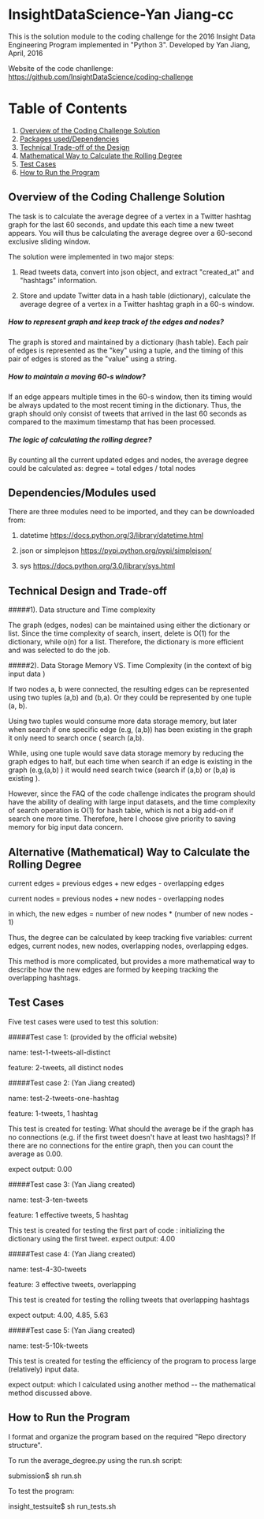 # InsightDataScience-Yan Jiang-cc

This is the solution module to the coding challenge for the 2016 Insight Data Engineering Program implemented in "Python 3".
Developed by Yan Jiang, April, 2016

Website of the code chanllenge: https://github.com/InsightDataScience/coding-challenge

# Table of Contents
1. [Overview of the Coding Challenge Solution](README.md#code-summary)
2. [Packages used/Dependencies](README.md#details-of-implementation)
3. [Technical Trade-off of the Design](README.md#building-the-twitter-hashtag-graph)
4. [Mathematical Way to Calculate the Rolling Degree](README.md#modifying-the-twitter-hashtag-graph-with-incoming-tweet)
5. [Test Cases](README.md#maintaining-data-within-the-60-second-window)
6. [How to Run the Program](README.md#how-to-run-the-program)


## Overview of the Coding Challenge Solution

The task is to calculate the average degree of a vertex in a Twitter hashtag graph for the last 60 seconds, and update this each time a new tweet appears. You will thus be calculating the average degree over a 60-second exclusive sliding window.

The solution were implemented in two major steps: 

1) Read tweets data, convert into json object, and extract "created_at" and "hashtags" information.

2) Store and update Twitter data in a hash table (dictionary), calculate the average degree of a vertex in a Twitter hashtag graph in a 60-s window.

##### How to represent graph and keep track of the edges and nodes?

The graph is stored and maintained by a dictionary (hash table). Each pair of edges is represented as the "key" using a tuple, and the timing of this pair of edges is stored as the "value" using a string.  

##### How to maintain a moving 60-s window?

If an edge appears multiple times in the 60-s window, then its timing would be always updated to the most recent timing in the dictionary. 
Thus, the graph should only consist of tweets that arrived in the last 60 seconds as compared to the maximum timestamp that has been processed.

##### The logic of calculating the rolling degree?

By counting all the current updated edges and nodes, the average degree could be calculated as:
degree = total edges / total nodes


## Dependencies/Modules used
There are three modules need to be imported, and they can be downloaded from:

1) datetime
https://docs.python.org/3/library/datetime.html

2) json or simplejson
https://pypi.python.org/pypi/simplejson/

3) sys
https://docs.python.org/3.0/library/sys.html

## Technical Design and Trade-off
#####1). Data structure and Time complexity

The graph (edges, nodes) can be maintained using either the dictionary or list. Since the time complexity of search, insert, delete is O(1) for the dictionary, while o(n) for a list. Therefore, the dictionary is more efficient and was selected to do the job. 

#####2). Data Storage Memory VS. Time Complexity (in the context of big input data )

If two nodes a, b were connected, the resulting edges can be represented using two tuples (a,b) and (b,a). Or they could be represented by one tuple (a, b).

Using two tuples would consume more data storage memory, but later when search if one specific edge (e.g, (a,b)) has been existing in the graph it only need to search once ( search (a,b). 

While, using one tuple would save data storage memory by reducing the graph edges to half, but each time when search if an edge is existing in the graph (e.g,(a,b) ) it would need search twice (search if (a,b) or (b,a) is existing ). 

However, since the FAQ of the code challenge indicates the program should have the ability of dealing with large input datasets, and the time complexity of search operation is O(1) for hash table, which is not a big add-on if search one more time. Therefore, here I choose give priority to saving memory for big input data concern. 


## Alternative (Mathematical) Way to Calculate the Rolling Degree

current edges = previous edges + new edges - overlapping edges

current nodes = previous nodes + new nodes - overlapping nodes

in which, the new edges = number of new nodes * (number of new nodes - 1)

Thus, the degree can be calculated by keep tracking five variables: current edges, current nodes, new nodes, overlapping nodes, overlapping edges. 

This method is more complicated, but provides a more mathematical way to describe how the new edges are formed by keeping tracking the overlapping hashtags.  



## Test Cases
Five test cases were used to test this solution:

#####Test case 1: (provided by the official website)

name: test-1-tweets-all-distinct

feature: 2-tweets, all distinct nodes


#####Test case 2: (Yan Jiang created)

name: test-2-tweets-one-hashtag

feature: 1-tweets, 1 hashtag

This test is created for testing: What should the average be if the graph has no connections (e.g. if the first tweet doesn't have at least two hashtags)?
If there are no connections for the entire graph, then you can count the average as 0.00.

expect output: 0.00

#####Test case 3: (Yan Jiang created)

name: test-3-ten-tweets

feature: 1 effective tweets, 5 hashtag 

This test is created for testing the first part of code : initializing the dictionary using the first tweet.
expect output: 4.00

#####Test case 4: (Yan Jiang created)

name: test-4-30-tweets

feature: 3 effective tweets, overlapping

This test is created for testing the rolling tweets that overlapping hashtags 

expect output: 4.00, 4.85, 5.63

#####Test case 5: (Yan Jiang created)

name: test-5-10k-tweets

This test is created for testing the efficiency of the program to process large (relatively) input data. 

expect output: which I calculated using another method -- the mathematical method discussed above.

## How to Run the Program

I format and organize the program based on the required "Repo directory structure".

To run the average_degree.py using the run.sh script: 

submission$ sh run.sh

To test the program: 

insight_testsuite$ sh run_tests.sh 
